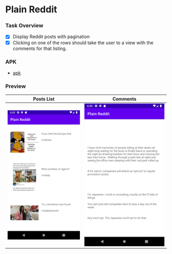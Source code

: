 # Plain Reddit

### Task Overview

- [x] Display Reddit posts with pagination
- [x] Clicking on one of the rows should take the user to a view with the comments for that listing.

### APK
- [apk](plain_reddit.apk)

### Preview

|Posts List |Comments |
| --- | --- |
|![Posts](posts.png)|![Comments](comments.png) |






